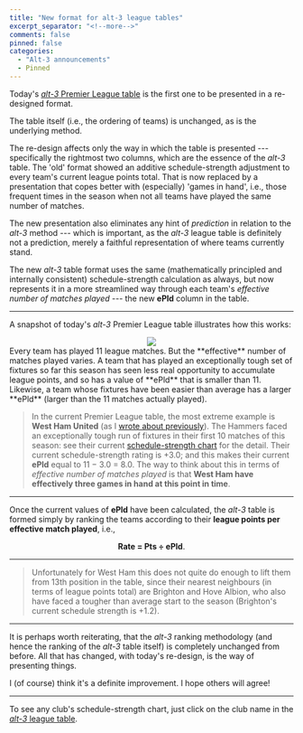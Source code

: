 ```yaml
---
title: "New format for alt-3 league tables"
excerpt_separator: "<!--more-->"
comments: false
pinned: false
categories: 
  - "Alt-3 announcements"
  - Pinned
---
```


Today's [*alt-3* Premier League table](/leagues/england-premier-league) is the first
one to be presented in a re-designed format.

The table itself (i.e., the ordering of teams) is unchanged, as is
    the underlying method.

The re-design affects only the way in which the table is presented --- specifically
    the rightmost two columns, which are the essence
    of the _alt-3_ table.  The 'old' format showed an additive schedule-strength
    adjustment to every team's current league points total.  That is now replaced by
    a presentation that copes better with (especially) 'games in hand', i.e.,
    those frequent
    times in the season when not all teams have played the same number of matches.

The new presentation also eliminates any hint of _prediction_ in relation to
    the _alt-3_ method --- which is important, as the _alt-3_ league table is
    definitely not a prediction, merely a faithful representation of where
    teams currently stand. 

The new _alt-3_ table format uses the same (mathematically principled and
    internally consistent) schedule-strength calculation as always, but now
    represents it in a more streamlined way
    through each team's _effective number of matches played_ --- the new **ePld**
    column in the table.

-----
	
A snapshot of today's _alt-3_ Premier League table illustrates how this works:
<center>
	<img src="/assets/images/2018-11-06-epl-table.png">
</center>	      
Every team has played 11 league matches.  But the **effective** number of matches
      played varies.
      A team that has played an exceptionally tough set of fixtures so
      far this season has seen less real
      opportunity to accumulate league points, and so has a value of **ePld**
      that is smaller than 11.  Likewise, a team whose fixtures have been easier than
      average has a larger **ePld** (larger than the 11 matches actually played).

> In the current Premier League table, the most extreme example is
  **West Ham United**
   (as I [wrote about previously](/2018/10/06/epl)).  The Hammers faced
   an exceptionally tough run of fixtures in their first 10 matches of this season:
   see their current
   [schedule-strength chart](/leagues/england-premier-league/schedule-strength-WHU)
   for the detail.  Their current schedule-strength rating is +3.0; and this
   makes their current **ePld** equal to 11 &minus; 3.0 = 8.0.
   The way to think about this in terms of
   _effective number of matches played_ is that **West Ham have effectively
   three games in hand at this point in time**.

-----
	
Once the current values of **ePld** have been calculated, the _alt-3_ table is
formed simply by ranking the teams according to their
**league points per effective match played**, i.e.,
<center><b>Rate = Pts &#247; ePld</b>.</center>

-----

>  Unfortunately for West Ham
	      this does not quite do enough to lift them from 13th position
	       in the table, since their nearest neighbours (in terms of league
	       points total) are Brighton and Hove Albion,
	       who also have faced a tougher than
	       average start to the season (Brighton's
	       current schedule strength is +1.2).

-----
	       
It is perhaps worth reiterating, that the _alt-3_
   ranking methodology (and hence the ranking of the _alt-3_ table
   itself) is completely unchanged from before.  All that has changed, with today's
   re-design, is the way of presenting things.

I (of course) think it's a definite improvement.  I hope others will agree!

<hr>

To see any club's 
schedule-strength chart, just click on the club name in
the [*alt-3* league table](/leagues/england-premier-league).
    
  

    
















